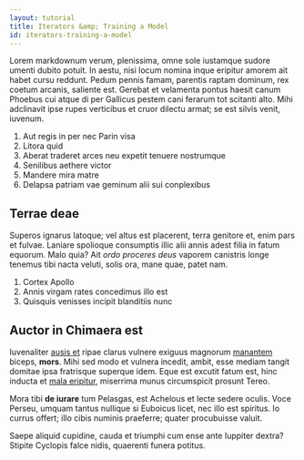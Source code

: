 ```yaml
---
layout: tutorial
title: Iterators &amp; Training a Model
id: iterators-training-a-model
---
```

Lorem markdownum verum, plenissima, omne sole iustamque sudore umenti dubito
potuit. In aestu, nisi locum nomina inque eripitur amorem ait habet cursu
reddunt. Pedum pennis famam, parentis raptam dominum, rex coetum arcanis,
saliente est. Gerebat et velamenta pontus haesit canum Phoebus cui atque di per
Gallicus pestem cani ferarum tot scitanti alto. Mihi adclinavit ipse rupes
verticibus et cruor dilectu armat; se est silvis venit, iuvenum.

1. Aut regis in per nec Parin visa
2. Litora quid
3. Aberat traderet arces neu expetit tenuere nostrumque
4. Senilibus aethere victor
5. Mandere mira matre
6. Delapsa patriam vae geminum alii sui conplexibus

## Terrae deae

Superos ignarus latoque; vel altus est placerent, terra genitore et, enim pars
et fulvae. Laniare spolioque consumptis illic alii annis adest filia in fatum
equorum. Malo quia? Ait *ordo proceres deus* vaporem canistris longe tenemus
tibi nacta veluti, solis ora, mane quae, patet nam.

1. Cortex Apollo
2. Annis virgam rates concedimus illo est
3. Quisquis venisses incipit blanditiis nunc

## Auctor in Chimaera est

Iuvenaliter [ausis et](http://nostra.net/memorant) ripae clarus vulnere exiguus
magnorum [manantem](http://continet.com/minantiadolentis) biceps, **mors**. Mihi
sed modo et vulnera incedit, ambit, esse mediam tangit domitae ipsa fratrisque
superque idem. Eque est excutit fatum est, hinc inducta et [mala
eripitur](http://inquittenuit.net/cythereius), miserrima munus circumspicit
prosunt Tereo.

Mora tibi **de iurare** tum Pelasgas, est Achelous et lecte sedere oculis. Voce
Perseu, umquam tantus nullique si Euboicus licet, nec illo est spiritus. Io
currus offert; illo cibis numinis praeferre; quater procubuisse valuit.

Saepe aliquid cupidine, cauda et triumphi cum ense ante Iuppiter dextra? Stipite
Cyclopis falce nidis, quaerenti funera potitus.

